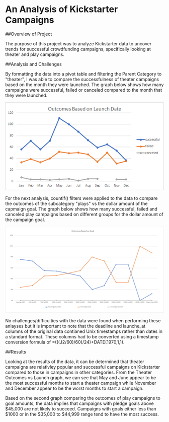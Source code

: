 # An Analysis of Kickstarter Campaigns

##Overview of Project

The purpose of this project was to analyze Kickstarter data to uncover trends for successful crowdfunding campaigns, specifically looking at theater and play campaigns.  

##Analysis and Challenges

By formatting the data into a pivot table and filtering the Parent Category to "theater", I was able to compare the successfulness of theater campaigns based on the month they were launched.  The graph below shows how many campaigns were successful, failed or canceled compared to the month that they were launched.  

![Theater Outcomes vs Launch](https://github.com/whitneylosinski/kickstarter-analysis/blob/master/Resources/Theater%20Outcomes%20vs%20Launch.png)

For the next analysis, countif() filters were applied to the data to compare the outcomes of the subcategory "plays" vs the dollar amount of the capmaign goal.  The graph below shows how many successful, failed and canceled play campaigns based on different groups for the dollar amount of the campaign goal.

![Outcomes vs Goals](https://github.com/whitneylosinski/kickstarter-analysis/blob/master/Resources/Outcomes%20vs%20Goals.png)

No challenges/difficulties with the data were found when performing these anlayses but it is important to note that the deadline and launche_at columns of the original data contianed Unix timestamps rather than dates in a standard format.  These columns had to be converted using a timestamp conversion formula of =(((J2/60)/60)/24)+DATE(1970,1,1).

##Results

Looking at the results of the data, it can be determined that theater campaigns are relativley popular and successful campaigns on Kickstarter compared to those in campaigns in other categories.  From the Theater Outcomes vs Launch graph, we can see that May and June appear to be the most successful months to start a theater campaign while November and December appear to be the worst months to start a campaign.

Based on the second graph comparing the outcomes of play campaigns to goal amounts, the data implies that campaigns with pledge goals above $45,000 are not likely to succeed.  Campaigns with goals either less than $1000 or in the $35,000 to $44,999 range tend to have the most success.  


